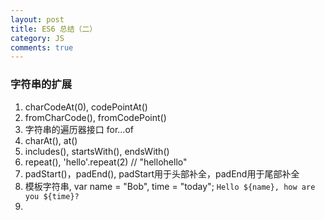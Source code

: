 ```yaml
---
layout: post
title: ES6 总结（二）
category: JS
comments: true
---
```


### 字符串的扩展

1. charCodeAt(0), codePointAt() 
2. fromCharCode(), fromCodePoint()
3. 字符串的遍历器接口 for...of  
4. charAt(), at()
5. includes(), startsWith(), endsWith()
6. repeat(), 'hello'.repeat(2) // "hellohello"
7. padStart()，padEnd(), padStart用于头部补全，padEnd用于尾部补全
8. 模板字符串, var name = "Bob", time = "today"; `Hello ${name}, how are you ${time}?`
9. 